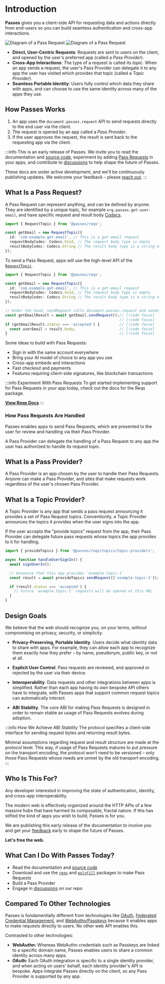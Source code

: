 # Introduction

**Passes** gives you a client-side API for requesting data and actions directly from end-users so you can build seamless authentication and cross-app interactions.

<img src="/diagram_01_light.gif" alt="Diagram of a Pass Request" class="light-mode-only" />
<img src="/diagram_01_dark.gif" alt="Diagram of a Pass Request" class="dark-mode-only" />

- **Direct, User-Centric Requests**: Requests are sent to users on the client, and opened by the user's preferred app (called a _Pass Provider_).
- **Cross-App Interactions**: The type of a request is called its _topic_. When an app sends a request, the user's Pass Provider can delegate it to any app the user has visited which provides that topic (called a _Topic Provider_).
- **Seamless Portable Identity**: Users fully control which data they share with apps, and can choose to use the same identity across many of the apps they use.

## How Passes Works

1. An app uses the `document.passes.request` API to send requests directly to the end user via the client.
2. The request is opened by an app called a _Pass Provider_.
4. If the user approves the request, the result is sent back to the requesting app via the client.

:::info This is an early release of Passes.
We invite you to read the documentation and [source code](https://github.com/passes-org/passes), experiment by adding [Pass Requests](#what-is-a-pass-request) in your apps, and contribute to [discussions](https://github.com/passes-org/passes/discussions) to help shape the future of Passes.

These docs are under active development, and we'll be continuously publishing updates. We welcome your feedback – please [reach out](https://github.com/passes-org/passes/discussions).
:::

## What Is a Pass Request?

A Pass Request can represent anything, and can be defined by anyone. They are identified by a unique topic, for example `org.passes.get-user-email`, and have specific request and result body [Codecs](/packages/reqs/api/modules/Codecs).

```typescript
import { RequestTopic } from '@passes/reqs';

const getEmail = new RequestTopic({
  id: 'com.example.get-email', // This is a get-email request
  requestBodyCodec: Codecs.Void, // The request body type is empty
  resultBodyCodec: Codecs.String // The result body type is a string of the user's email
});
```

To send a Pass Request, apps will use the high-level API of the [`RequestTopic`](/packages/reqs/api/classes/RequestTopic).

```typescript
import { RequestTopic } from '@passes/reqs';

const getEmail = new RequestTopic({
  id: 'com.example.get-email', // This is a get-email request
  requestBodyCodec: Codecs.Void, // The request body type is empty
  resultBodyCodec: Codecs.String // The result body type is a string of the user's email
});

// Under the hood, sendRequest calls document.passes.request and sends the encoded request // [!code focus]
const getEmailResult = await getEmail.sendRequest();// [!code focus]
                                                    // [!code focus]
if (getEmailResult.status === 'accepted') {         // [!code focus]
  const userEmail = result.body;                    // [!code focus]
}                                                   // [!code focus]
```

<script setup>import IndexExample from './IndexExample.vue';</script>
<IndexExample />

Some ideas to build with Pass Requests:
- Sign in with the same account everywhere
- Bring your AI model of choice to any app you use
- Cross-app embeds and interactions
- Fast checkout and payments
- Features requiring client-side signatures, like blockchain transactions

:::info Experiment With Pass Requests
To get started implementing support for Pass Requests in your app today, check out the docs for the Reqs package.

[**View Reqs Docs**](/packages/reqs/quickstart.md)
:::

### How Pass Requests Are Handled

Passes enables apps to send Pass Requests, which are presented to the user for review and handling via their Pass Provider.

A Pass Provider can delegate the handling of a Pass Request to any app the user has authorized to handle its request topic.

## What Is a Pass Provider?

A Pass Provider is an app chosen by the user to handle their Pass Requests. Anyone can make a Pass Provider, and sites that make requests work regardless of the user's chosen Pass Provider.

## What Is a Topic Provider?

A Topic Provider is any app that sends a pass request announcing it provides a set of Pass Request topics. Conventionlly, a Topic Provider announces the topics it provides when the user signs into the app.

If the user accepts the "provide topics" request from the app, their Pass Provider can delegate future pass requests whose topics the app provides to it for handling.

```typescript
import { provideTopics } from '@passes/reqs/topics/topic-providers';

async function handleUserSignIn() {
  await signUserIn();

  // Announce that this app provides `example.topic-1`
  const result = await provideTopics.sendRequest(['example.topic-1']);

  if (result.status === 'accepted') {
    // Future `example.topic-1` requests will be opened at this URL
  }
}
```

## Design Goals

We believe that the web should recognize you, on your terms, without compromising on privacy, security, or simplicity.

- **Privacy-Preserving, Portable Identity**. Users decide what identity data to share with apps. For example, they can allow each app to recognize them exactly how they prefer – by name, pseudonym, public key, or not at all.

- **Explicit User Control**. Pass requests are reviewed, and approved or rejected by the user via their device.

- **Interoperability**. Data requests and other integrations between apps is simplified. Rather than each app having its own bespoke API others have to integrate, with Passes apps that support common request topics can automatically interact.

- **ABI Stability**. The core ABI for making Pass Requests is designed in order to remain stable as usage of Pass Requests evolves during adoption.

:::info How We Achieve ABI Stability
The protocol specifies a client-side interface for sending request bytes and returning result bytes.

Minimal assumptions regarding request and result structure are made at the protocol level. This way, if usage of Pass Requests matures to put pressure on the transport encoding, the protocol won't need to be versioned – only those Pass Requests whose needs are unmet by the old transport encoding.
:::


## Who Is This For?
Any developer interested in improving the state of authentication, identity, and cross-app interoperability.

The modern web is effectively organized around the HTTP APIs of a few massive hubs that have harmed its composable, fractal nature. If this has stifled the kind of apps you wish to build, Passes is for you.

We are publishing this early release of the documentation to involve you and get your [feedback](https://github.com/passes-org/passes/discussions) early to shape the future of Passes.

**Let's free the web.**


## What Can I Do With Passes Today?
- Read the documentation and [source code](https://github.com/passes-org/passes)
- Download and use the [`reqs`](/packages/reqs/quickstart) and [`polyfill`](/packages/polyfill/quickstart) packages to make Pass Requests
- Build a Pass Provider
- Engage in [discussions](https://github.com/passes-org/passes/discussions) on our repo


## Compared To Other Technologies

Passes is fundamentially different from technologies like [OAuth](https://oauth.net/2/), [Federated Credential Management](https://developer.mozilla.org/en-US/docs/Web/API/FedCM_API), and [WebAuthn/Passkeys](https://developer.mozilla.org/en-US/docs/Web/API/Web_Authentication_API) because it enables apps to make requests directly to users. No other web API enables this.

Contrasted to other technologies:
- **WebAuthn:** Whereas WebAuthn credentials such as Passkeys are linked to a specific domain name, Passes enables users to share a common identity across many apps.
- **OAuth:** Each OAuth integration is specific to a single identity provider, and when acting on users' behalf, each identity provider's API is bespoke. Apps integrate Passes directly on the client, so any Pass Provider is supported by any app. 
